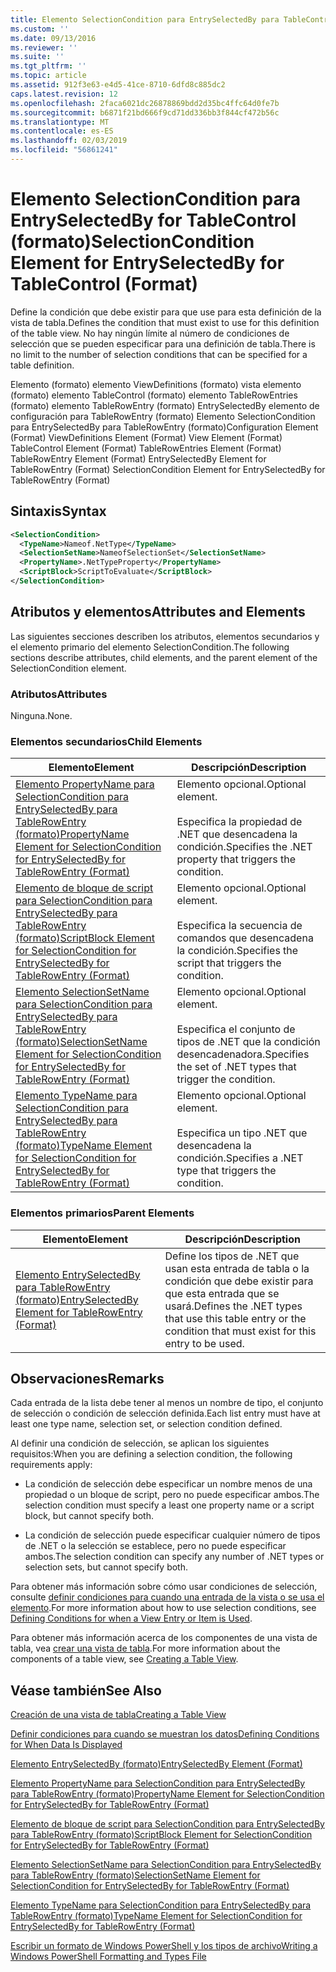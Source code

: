 ```yaml
---
title: Elemento SelectionCondition para EntrySelectedBy para TableControl (formato) | Microsoft Docs
ms.custom: ''
ms.date: 09/13/2016
ms.reviewer: ''
ms.suite: ''
ms.tgt_pltfrm: ''
ms.topic: article
ms.assetid: 912f3e63-e4d5-41ce-8710-6dfd8c885dc2
caps.latest.revision: 12
ms.openlocfilehash: 2faca6021dc26878869bdd2d35bc4ffc64d0fe7b
ms.sourcegitcommit: b6871f21bd666f9cd71dd336bb3f844cf472b56c
ms.translationtype: MT
ms.contentlocale: es-ES
ms.lasthandoff: 02/03/2019
ms.locfileid: "56861241"
---
```

# <a name="selectioncondition-element-for-entryselectedby-for-tablecontrol-format"></a><span data-ttu-id="a894a-102">Elemento SelectionCondition para EntrySelectedBy for TableControl (formato)</span><span class="sxs-lookup"><span data-stu-id="a894a-102">SelectionCondition Element for EntrySelectedBy for TableControl (Format)</span></span>

<span data-ttu-id="a894a-103">Define la condición que debe existir para que use para esta definición de la vista de tabla.</span><span class="sxs-lookup"><span data-stu-id="a894a-103">Defines the condition that must exist to use for this definition of the table view.</span></span> <span data-ttu-id="a894a-104">No hay ningún límite al número de condiciones de selección que se pueden especificar para una definición de tabla.</span><span class="sxs-lookup"><span data-stu-id="a894a-104">There is no limit to the number of selection conditions that can be specified for a table definition.</span></span>

<span data-ttu-id="a894a-105">Elemento (formato) elemento ViewDefinitions (formato) vista elemento (formato) elemento TableControl (formato) elemento TableRowEntries (formato) elemento TableRowEntry (formato) EntrySelectedBy elemento de configuración para TableRowEntry (formato) Elemento SelectionCondition para EntrySelectedBy para TableRowEntry (formato)</span><span class="sxs-lookup"><span data-stu-id="a894a-105">Configuration Element (Format) ViewDefinitions Element (Format) View Element (Format) TableControl Element (Format) TableRowEntries Element (Format) TableRowEntry Element (Format) EntrySelectedBy Element for TableRowEntry (Format) SelectionCondition Element for EntrySelectedBy for TableRowEntry (Format)</span></span>

## <a name="syntax"></a><span data-ttu-id="a894a-106">Sintaxis</span><span class="sxs-lookup"><span data-stu-id="a894a-106">Syntax</span></span>

```xml
<SelectionCondition>
  <TypeName>Nameof.NetType</TypeName>
  <SelectionSetName>NameofSelectionSet</SelectionSetName>
  <PropertyName>.NetTypeProperty</PropertyName>
  <ScriptBlock>ScriptToEvaluate</ScriptBlock>
</SelectionCondition>
```

## <a name="attributes-and-elements"></a><span data-ttu-id="a894a-107">Atributos y elementos</span><span class="sxs-lookup"><span data-stu-id="a894a-107">Attributes and Elements</span></span>

<span data-ttu-id="a894a-108">Las siguientes secciones describen los atributos, elementos secundarios y el elemento primario del elemento SelectionCondition.</span><span class="sxs-lookup"><span data-stu-id="a894a-108">The following sections describe attributes, child elements, and the parent element of the SelectionCondition element.</span></span>

### <a name="attributes"></a><span data-ttu-id="a894a-109">Atributos</span><span class="sxs-lookup"><span data-stu-id="a894a-109">Attributes</span></span>

<span data-ttu-id="a894a-110">Ninguna.</span><span class="sxs-lookup"><span data-stu-id="a894a-110">None.</span></span>

### <a name="child-elements"></a><span data-ttu-id="a894a-111">Elementos secundarios</span><span class="sxs-lookup"><span data-stu-id="a894a-111">Child Elements</span></span>

|<span data-ttu-id="a894a-112">Elemento</span><span class="sxs-lookup"><span data-stu-id="a894a-112">Element</span></span>|<span data-ttu-id="a894a-113">Descripción</span><span class="sxs-lookup"><span data-stu-id="a894a-113">Description</span></span>|
|-------------|-----------------|
|[<span data-ttu-id="a894a-114">Elemento PropertyName para SelectionCondition para EntrySelectedBy para TableRowEntry (formato)</span><span class="sxs-lookup"><span data-stu-id="a894a-114">PropertyName Element for SelectionCondition for EntrySelectedBy for TableRowEntry (Format)</span></span>](./propertyname-element-for-selectioncondition-for-entryselectedby-for-tablerowentry-format.md)|<span data-ttu-id="a894a-115">Elemento opcional.</span><span class="sxs-lookup"><span data-stu-id="a894a-115">Optional element.</span></span><br /><br /> <span data-ttu-id="a894a-116">Especifica la propiedad de .NET que desencadena la condición.</span><span class="sxs-lookup"><span data-stu-id="a894a-116">Specifies the .NET property that triggers the condition.</span></span>|
|[<span data-ttu-id="a894a-117">Elemento de bloque de script para SelectionCondition para EntrySelectedBy para TableRowEntry (formato)</span><span class="sxs-lookup"><span data-stu-id="a894a-117">ScriptBlock Element for SelectionCondition for EntrySelectedBy for TableRowEntry (Format)</span></span>](./scriptblock-element-for-selectioncondition-for-entryselectedby-for-tablecontrol-format.md)|<span data-ttu-id="a894a-118">Elemento opcional.</span><span class="sxs-lookup"><span data-stu-id="a894a-118">Optional element.</span></span><br /><br /> <span data-ttu-id="a894a-119">Especifica la secuencia de comandos que desencadena la condición.</span><span class="sxs-lookup"><span data-stu-id="a894a-119">Specifies the script that triggers the condition.</span></span>|
|[<span data-ttu-id="a894a-120">Elemento SelectionSetName para SelectionCondition para EntrySelectedBy para TableRowEntry (formato)</span><span class="sxs-lookup"><span data-stu-id="a894a-120">SelectionSetName Element for SelectionCondition for EntrySelectedBy for TableRowEntry (Format)</span></span>](./selectionsetname-element-for-selectioncondition-for-entryselectedby-for-tablecontrol-format.md)|<span data-ttu-id="a894a-121">Elemento opcional.</span><span class="sxs-lookup"><span data-stu-id="a894a-121">Optional element.</span></span><br /><br /> <span data-ttu-id="a894a-122">Especifica el conjunto de tipos de .NET que la condición desencadenadora.</span><span class="sxs-lookup"><span data-stu-id="a894a-122">Specifies the set of .NET types that trigger the condition.</span></span>|
|[<span data-ttu-id="a894a-123">Elemento TypeName para SelectionCondition para EntrySelectedBy para TableRowEntry (formato)</span><span class="sxs-lookup"><span data-stu-id="a894a-123">TypeName Element for SelectionCondition for EntrySelectedBy for TableRowEntry (Format)</span></span>](./typename-element-for-selectioncondition-for-entryselectedby-for-tablecontrol-format.md)|<span data-ttu-id="a894a-124">Elemento opcional.</span><span class="sxs-lookup"><span data-stu-id="a894a-124">Optional element.</span></span><br /><br /> <span data-ttu-id="a894a-125">Especifica un tipo .NET que desencadena la condición.</span><span class="sxs-lookup"><span data-stu-id="a894a-125">Specifies a .NET type that triggers the condition.</span></span>|

### <a name="parent-elements"></a><span data-ttu-id="a894a-126">Elementos primarios</span><span class="sxs-lookup"><span data-stu-id="a894a-126">Parent Elements</span></span>

|<span data-ttu-id="a894a-127">Elemento</span><span class="sxs-lookup"><span data-stu-id="a894a-127">Element</span></span>|<span data-ttu-id="a894a-128">Descripción</span><span class="sxs-lookup"><span data-stu-id="a894a-128">Description</span></span>|
|-------------|-----------------|
|[<span data-ttu-id="a894a-129">Elemento EntrySelectedBy para TableRowEntry (formato)</span><span class="sxs-lookup"><span data-stu-id="a894a-129">EntrySelectedBy Element for TableRowEntry (Format)</span></span>](./entryselectedby-element-for-tablerowentry-for-tablecontrol-format.md)|<span data-ttu-id="a894a-130">Define los tipos de .NET que usan esta entrada de tabla o la condición que debe existir para que esta entrada que se usará.</span><span class="sxs-lookup"><span data-stu-id="a894a-130">Defines the .NET types that use this table entry or the condition that must exist for this entry to be used.</span></span>|

## <a name="remarks"></a><span data-ttu-id="a894a-131">Observaciones</span><span class="sxs-lookup"><span data-stu-id="a894a-131">Remarks</span></span>

<span data-ttu-id="a894a-132">Cada entrada de la lista debe tener al menos un nombre de tipo, el conjunto de selección o condición de selección definida.</span><span class="sxs-lookup"><span data-stu-id="a894a-132">Each list entry must have at least one type name, selection set, or selection condition defined.</span></span>

<span data-ttu-id="a894a-133">Al definir una condición de selección, se aplican los siguientes requisitos:</span><span class="sxs-lookup"><span data-stu-id="a894a-133">When you are defining a selection condition, the following requirements apply:</span></span>

- <span data-ttu-id="a894a-134">La condición de selección debe especificar un nombre menos de una propiedad o un bloque de script, pero no puede especificar ambos.</span><span class="sxs-lookup"><span data-stu-id="a894a-134">The selection condition must specify a least one property name or a script block, but cannot specify both.</span></span>

- <span data-ttu-id="a894a-135">La condición de selección puede especificar cualquier número de tipos de .NET o la selección se establece, pero no puede especificar ambos.</span><span class="sxs-lookup"><span data-stu-id="a894a-135">The selection condition can specify any number of .NET types or selection sets, but cannot specify both.</span></span>

<span data-ttu-id="a894a-136">Para obtener más información sobre cómo usar condiciones de selección, consulte [definir condiciones para cuando una entrada de la vista o se usa el elemento](./defining-conditions-for-displaying-data.md).</span><span class="sxs-lookup"><span data-stu-id="a894a-136">For more information about how to use selection conditions, see [Defining Conditions for when a View Entry or Item is Used](./defining-conditions-for-displaying-data.md).</span></span>

<span data-ttu-id="a894a-137">Para obtener más información acerca de los componentes de una vista de tabla, vea [crear una vista de tabla](./creating-a-table-view.md).</span><span class="sxs-lookup"><span data-stu-id="a894a-137">For more information about the components of a table view, see [Creating a Table View](./creating-a-table-view.md).</span></span>

## <a name="see-also"></a><span data-ttu-id="a894a-138">Véase también</span><span class="sxs-lookup"><span data-stu-id="a894a-138">See Also</span></span>

[<span data-ttu-id="a894a-139">Creación de una vista de tabla</span><span class="sxs-lookup"><span data-stu-id="a894a-139">Creating a Table View</span></span>](./creating-a-table-view.md)

[<span data-ttu-id="a894a-140">Definir condiciones para cuando se muestran los datos</span><span class="sxs-lookup"><span data-stu-id="a894a-140">Defining Conditions for When Data Is Displayed</span></span>](./defining-conditions-for-displaying-data.md)

[<span data-ttu-id="a894a-141">Elemento EntrySelectedBy (formato)</span><span class="sxs-lookup"><span data-stu-id="a894a-141">EntrySelectedBy Element (Format)</span></span>](./entryselectedby-element-for-tablerowentry-for-tablecontrol-format.md)

[<span data-ttu-id="a894a-142">Elemento PropertyName para SelectionCondition para EntrySelectedBy para TableRowEntry (formato)</span><span class="sxs-lookup"><span data-stu-id="a894a-142">PropertyName Element for SelectionCondition for EntrySelectedBy for TableRowEntry (Format)</span></span>](./propertyname-element-for-selectioncondition-for-entryselectedby-for-tablerowentry-format.md)

[<span data-ttu-id="a894a-143">Elemento de bloque de script para SelectionCondition para EntrySelectedBy para TableRowEntry (formato)</span><span class="sxs-lookup"><span data-stu-id="a894a-143">ScriptBlock Element for SelectionCondition for EntrySelectedBy for TableRowEntry (Format)</span></span>](./scriptblock-element-for-selectioncondition-for-entryselectedby-for-tablecontrol-format.md)

[<span data-ttu-id="a894a-144">Elemento SelectionSetName para SelectionCondition para EntrySelectedBy para TableRowEntry (formato)</span><span class="sxs-lookup"><span data-stu-id="a894a-144">SelectionSetName Element for SelectionCondition for EntrySelectedBy for TableRowEntry (Format)</span></span>](./selectionsetname-element-for-selectioncondition-for-entryselectedby-for-tablecontrol-format.md)

[<span data-ttu-id="a894a-145">Elemento TypeName para SelectionCondition para EntrySelectedBy para TableRowEntry (formato)</span><span class="sxs-lookup"><span data-stu-id="a894a-145">TypeName Element for SelectionCondition for EntrySelectedBy for TableRowEntry (Format)</span></span>](./typename-element-for-selectioncondition-for-entryselectedby-for-tablecontrol-format.md)

[<span data-ttu-id="a894a-146">Escribir un formato de Windows PowerShell y los tipos de archivo</span><span class="sxs-lookup"><span data-stu-id="a894a-146">Writing a Windows PowerShell Formatting and Types File</span></span>](./writing-a-powershell-formatting-file.md)

